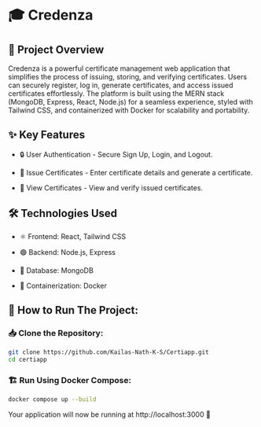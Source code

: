 # 🎓 Credenza
## 📌 Project Overview
Credenza is a powerful certificate management web application that simplifies the process of issuing, storing, and verifying certificates. Users can securely register, log in, generate certificates, and access issued certificates effortlessly. The platform is built using the MERN stack (MongoDB, Express, React, Node.js) for a seamless experience, styled with Tailwind CSS, and containerized with Docker for scalability and portability.

## ✨ Key Features
- 🔒 User Authentication - Secure Sign Up, Login, and Logout.

- 🏅 Issue Certificates - Enter certificate details and generate a certificate.

- 📜 View Certificates - View and verify issued certificates.

## 🛠️ Technologies Used
- ⚛️ Frontend: React, Tailwind CSS

- 🟢 Backend: Node.js, Express

- 🍃 Database: MongoDB

- 🐳 Containerization: Docker
## 🚀 How to Run The Project:

### 📥 Clone the Repository:

```sh
git clone https://github.com/Kailas-Nath-K-S/Certiapp.git
cd certiapp
```

### 🏗️ Run Using Docker Compose:

```sh
docker compose up --build
```

Your application will now be running at http://localhost:3000 🎉
